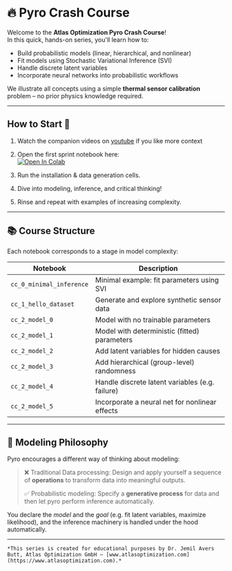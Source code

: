 # 🔥 Pyro Crash Course

Welcome to the **Atlas Optimization Pyro Crash Course**!  
In this quick, hands-on series, you'll learn how to:

- Build probabilistic models (linear, hierarchical, and nonlinear)
- Fit models using Stochastic Variational Inference (SVI)
- Handle discrete latent variables
- Incorporate neural networks into probabilistic workflows

We illustrate all concepts using a simple **thermal sensor calibration** problem – no prior physics knowledge required.

---

## How to Start 🚀

1. Watch the companion videos on [youtube](https://youtube.com) if you like more context
2. Open the first sprint notebook here:  
   [![Open In Colab](https://colab.research.google.com/assets/colab-badge.svg)](https://colab.research.google.com/github/atlas-optimization/tutorials/blob/main/pyro/pyro_crash_course/pyro_cc_0_minimal_inference.ipynb)

3. Run the installation & data generation cells.
4. Dive into modeling, inference, and critical thinking!
5. Rinse and repeat with examples of increasing complexity.

---

## 📚 Course Structure

Each notebook corresponds to a stage in model complexity:

| Notebook                       | Description                                      |
|-------------------------------|--------------------------------------------------|
| `cc_0_minimal_inference`      | Minimal example: fit parameters using SVI        |
| `cc_1_hello_dataset`          | Generate and explore synthetic sensor data       |
| `cc_2_model_0`                | Model with no trainable parameters               |
| `cc_2_model_1`                | Model with deterministic (fitted) parameters     |
| `cc_2_model_2`                | Add latent variables for hidden causes           |
| `cc_2_model_3`                | Add hierarchical (group-level) randomness        |
| `cc_2_model_4`                | Handle discrete latent variables (e.g. failure)  |
| `cc_2_model_5`                | Incorporate a neural net for nonlinear effects   |

---


## 🧭 Modeling Philosophy

Pyro encourages a different way of thinking about modeling:

> ❌ Traditional Data processing: Design and apply yourself a sequence of **operations** to transform data into meaningful outputs.
>
> ✅ Probabilistic modeling: Specify a **generative process** for data and then let pyro perform inference automatically.

You declare the *model* and the *goal* (e.g. fit latent variables, maximize likelihood), and the inference machinery is handled under the hood automatically.

---

```
*This series is created for educational purposes by Dr. Jemil Avers Butt, Atlas Optimization GmbH – [www.atlasoptimization.com](https://www.atlasoptimization.com).*
```





